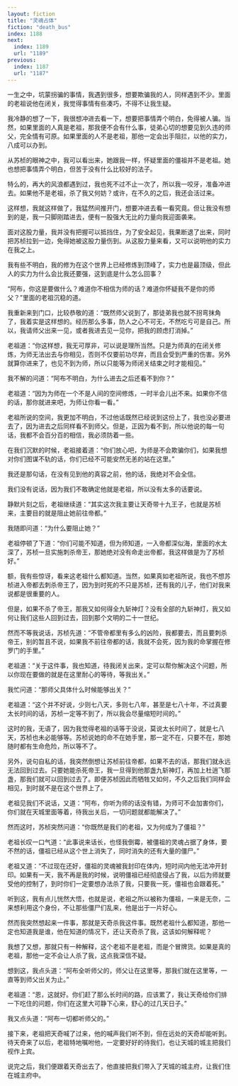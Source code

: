 ```yaml
---
layout: fiction
title: "灵魂占体"
fiction: "death_bus"
index: 1188
next:
  index: 1189
  url: "1189"
previous:
  index: 1187
  url: "1187"
---
```

一生之中，坑蒙拐骗的事情，我遇到很多，想要欺骗我的人，同样遇到不少。里面的老祖说他在闭关，我觉得事情有些凑巧，不得不让我生疑。

我冷静的想了一下，我很想冲进去看一下，想要把事情弄个明白，免得被人骗。当然，如果里面的人真是老祖，那我便不会有什么事，徒弟心切的想要见到久违的师父，完全情有可原。如果里面的人不是老祖，那他一定会出手阻拦，以他的实力，八成可以办到。

从苏桢的眼神之中，我可以看出来，她跟我一样，怀疑里面的僵祖并不是老祖。她也想把事情弄个明白，但苦于没有什么比较好的法子。

特么的，再大的风浪都遇到过，我也死不过不止一次了，所以我一咬牙，准备冲进去。如果他不是老祖，杀了我又何妨？或许，在不久的之后，我还会活过来。

这样想，我就这样做了，我猛然间推开门，想要冲进去看一看究竟。但让我没有想到的是，我一只脚刚踏进去，便有一股强大无比的力量向我迎面袭来。

面对这股力量，我并没有把握可以抵挡住，为了安全起见，我果断退了出来，同时把苏桢拉到一边，免得她被这股力量伤到。从这股力量来看，又可以说明他的实力在我之上。

我有些不明白，我的修为在这个世界上已经修炼到顶峰了，实力也是最顶级，但此人的实力为什么会比我还要强，这到底是什么怎么回事？

“阿布，你这是要做什么？难道你不相信为师的话？难道你怀疑我不是你的师父？”里面的老祖沉稳的道。

我重新来到门口，比较恭敬的道：“既然师父说到了，那徒弟我也就不拐弯抹角了，我着实是这样想的。经历那么多事，防人之心不可无，不然吃亏可是自己。所以，我请师父出来一见，或者我进去见一见你，把我的顾虑打消掉。”

老祖道：“你这样想，我无可厚非，可以说是理所当然。只是为师真的在闭关修炼，为师无法出去与你相见，否则不仅要前功尽弃，而且会受到严重的伤害。另外就算你进来了，也见不到为师，所以只能等为师闭关结束之时才能相见。”

我不解的问道：“阿布不明白，为什么进去之后还看不到你？”

老祖道：“因为为师在一个不是人间的空间修炼，一时半会儿出不来。如果你不信的话，那你就进来吧，为师让你看一看。”

老祖所说的空间，我更加不明白，不过他话既然已经说到这份上了，我也没必要进去了，因为进去之后同样看不到师父。但是，正因为看不到，所以他说的每一句话，我都不会百分百的相信，我必须防着一些。

在我们沉默的时候，老祖接着道：“你们放心吧，为师是不会欺骗你们，如果我想对你们图谋不轨的话，你们已经不可能安然无恙的站在这里。”

我还是那句话，在没有见到他的真容之前，他的话，我绝对不会全信。

我们没有说话，因为我们不敢确定他就是老祖，所以没有太多的话要说。

静默片刻之后，老祖继续道：“其实这次我主要让天奇带十九王子，也就是苏桢来，主要目的就是阻止她前往帝都。”

我随即问道：“为什么要阻止她？”

老祖停顿了下道：“你们可能不知道，但为师知道，一入帝都深似海，里面的水太深了，苏桢一旦实施刺杀帝王，那她绝对没有命走出帝都，我这样做是为了苏桢好。”

额，我有些惊讶，看来这老祖什么都知道。当然，如果真如老祖所说，我也不想苏桢进入帝都去刺杀帝王了，因为到时死的不只是苏桢，还有我的儿子，他们对我来说都是很重要的人。

但是，如果不杀了帝王，那我又如何得全九斩神灯？没有全部的九斩神灯，我又如何让我们这些人回到过去，回到那个文明的二十一世纪。

然而不等我说话，苏桢先道：“不管帝都里有多么的凶险，我都要去，而且要刺杀帝王，别的暂且不说，如果我不前往帝都的话，我就不会死，因为我的命掌握在修罗门的手里。”

老祖道：“关于这件事，我也知道，待我闭关出来，定可以帮你解决这个问题，所以你现在要做的就是在这里耐心的等待，等我出关。”

我忙问道：“那师父具体什么时候能够出关？”

老祖道：“这个并不好说，少则七八天，多则七八年，甚至是七八十年，不过真要太长时间的话，苏桢一定等不到了，所以我会尽量缩短时间的。”

这时的我，无语了，因为我觉得老祖的话等于没说，莫说太长时间了，就是七八天，苏桢也未必能够等。苏桢说她的命不在她手里，那一定不在，只要不在，那她随时都有生命危险，所以等不了。

另外，说句自私的话，我突然倒想让苏桢前往帝都，如果不去的话，那我们就永远无法回到过去。只要她能杀死帝王，我一旦得到他那盏九斩神灯，再加上杜逍飞那盏，那我们就可以回到过去了。即便苏桢因此而牺牲又如何，不久之后我们同样会相见，到时就不是在这个世界上了。

老祖见我们不说话，又道：“阿布，你听为师的话没有错，为师可不会加害你们，你们就在天城里面等着，待我出关后，一切问题就都能解决了。”

然而这时，苏桢突然问道：“你既然是我们的老祖，又为何成为了僵祖？”

老祖长叹一口气道：“此事说来话长，也怪我倒霉，被僵祖的灵魂占据了身体，要不然的话，僵祖已经从这个世上消失了，同时消失的还有大量的僵尸。”

老祖又道：“不过现在还好，僵祖的灵魂被我封印在体内，短时间内他无法冲开封印。如果有一天，我不再是我的时候，说明僵祖已经彻底侵占了我，以后为师就要受他的控制了，到时你们一定要想办法杀了我，只要我一死，僵祖也会跟着死。”

听到这，我有点儿恍然大悟，也就是说，老祖之所以被称为僵祖，一来是无奈，二来想利用这个身份，不让那些僵尸们乱来，他是出于一片好心。

然而我突然想起来一件事，那就是天奇杀我这件事。既然老祖什么都知道，那他一定也知道我是谁，他在知道的情况下，还让天奇杀了我，这该如何解释呢？

我想了又想，那就只有一种解释，这个老祖不是老祖，而是个冒牌货。如果是真的老祖，那他一定不会让人杀了我，这点我深信不疑。

想到这，我点头道：“阿布全听师父的，师父让在这里等，那我们就在这里等，一直等到师父出关为止。”

老祖道：“恩，这就好。你们赶了那么长时间的路，应该累了，我让天奇给你们排一下吃住的问题，你们在这里大可静下心来，舒心的过几天日子。”

我又点头道：“阿布一切都听师父的。”

接下来，老祖把天奇喊了过来，他的喊声我们听不到，但在远处的天奇却能听到。待天奇来了以后，老祖特地嘱咐他，一定要好好的待我们，也让天城的城主把我们视作上宾。

说完之后，我们便跟着天奇出去了，他直接把我们带入了天城的城主府，让我们住在城主府中。